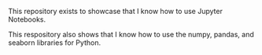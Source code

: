 This repository exists to showcase that I know how to use Jupyter Notebooks.

This respository also shows that I know how to use the numpy, pandas, and seaborn libraries for Python.
